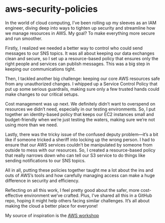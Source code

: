 # aws-security-policies

In the world of cloud computing, I’ve been rolling up my sleeves as an IAM engineer, diving deep into ways to tighten up security and streamline how we manage resources in AWS. My goal? To make everything more secure and run smoother.

Firstly, I realized we needed a better way to control who could send messages to our SNS topics. It was all about keeping our data exchanges clean and secure, so I set up a resource-based policy that ensures only the right people and services can publish messages. This was a big step in keeping our communications tight.

Then, I tackled another big challenge: keeping our core AWS resources safe from any unauthorized changes. I whipped up a Service Control Policy that put up some serious guardrails, making sure only a few trusted hands could make changes to our critical setups.

Cost management was up next. We definitely didn’t want to overspend on resources we didn’t need, especially in our testing environments. So, I put together an identity-based policy that keeps our EC2 instances small and budget-friendly when we’re just testing the waters, making sure we’re not using more than we need.

Lastly, there was the tricky issue of the confused deputy problem—it’s a bit like if someone tricked a sheriff into locking up the wrong person. I had to ensure that our AWS services couldn’t be manipulated by someone from outside to mess with our resources. So, I created a resource-based policy that really narrows down who can tell our S3 service to do things like sending notifications to our SNS topics.

All in all, putting these policies together taught me a lot about the ins and outs of AWS’s tools and how carefully managing access can make a huge difference in security and efficiency.

Reflecting on all this work, I feel pretty good about the safer, more cost-effective environment we’ve crafted. Plus, I’ve shared all this in a GitHub repo, hoping it might help others facing similar challenges. It’s all about making the cloud a better place for everyone!

My source of inspiration is the [AWS workshop](https://catalog.us-east-1.prod.workshops.aws/workshops/d1531d0a-79fd-45af-b198-d81e349ee660/en-US/20-install-the-assessment-tool)
